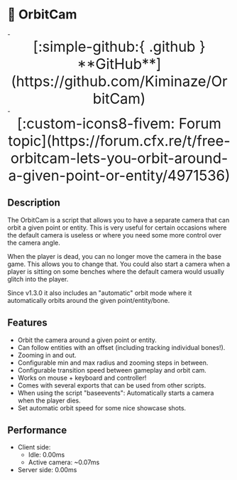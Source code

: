 
# 🎦 OrbitCam

<div class="grid cards" markdown>
- <center><span style="font-size: 32px;">[:simple-github:{ .github } **GitHub**](https://github.com/Kiminaze/OrbitCam)</span></center>
- <center><span style="font-size: 32px;">[:custom-icons8-fivem: Forum topic](https://forum.cfx.re/t/free-orbitcam-lets-you-orbit-around-a-given-point-or-entity/4971536)</span></center>
</div>

## Description

The OrbitCam is a script that allows you to have a separate camera that can orbit a given point or 
entity. This is very useful for certain occasions where the default camera is useless or where you 
need some more control over the camera angle.

When the player is dead, you can no longer move the camera in the base game. This allows you to 
change that. You could also start a camera when a player is sitting on some benches where the 
default camera would usually glitch into the player.

Since v1.3.0 it also includes an "automatic" orbit mode where it automatically orbits around the 
given point/entity/bone.

<div class="youtube-placeholder" data-videotitle="OrbitCam Showcase" data-videoid="IrrPiBaRS18"></div>

## Features

* Orbit the camera around a given point or entity.
* Can follow entities with an offset (including tracking individual bones!).
* Zooming in and out.
* Configurable min and max radius and zooming steps in between.
* Configurable transition speed between gameplay and orbit cam.
* Works on mouse + keyboard and controller!
* Comes with several exports that can be used from other scripts.
* When using the script "baseevents": Automatically starts a camera when the player dies.
* Set automatic orbit speed for some nice showcase shots.

## Performance

* Client side:
  * Idle: 0.00ms
  * Active camera: \~0.07ms
* Server side: 0.00ms
